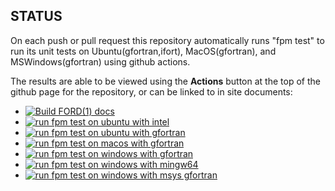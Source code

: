## STATUS

On each push or pull request this repository automatically runs "fpm
test" to run its unit tests on Ubuntu(gfortran,ifort), MacOS(gfortran),
and MSWindows(gfortran) using github actions.

The results are able to be viewed using the **Actions** button at the
top of the github page for the repository, or can be linked to in site
documents:

+ [![Build FORD(1) docs](https://github.com/urbanjost/M_io/actions/workflows/deploy_api_docs.yml/badge.svg)](https://github.com/urbanjost/M_io/actions/workflows/deploy_api_docs.yml)
+ [![run fpm test on ubuntu with intel](https://github.com/urbanjost/M_io/actions/workflows/test_intel_ubuntu.yml/badge.svg)](https://github.com/urbanjost/M_io/actions/workflows/test_intel_ubuntu.yml)
+ [![run fpm test on ubuntu with gfortran](https://github.com/urbanjost/M_io/actions/workflows/test_gfortran_ubuntu.yml/badge.svg)](https://github.com/urbanjost/M_io/actions/workflows/test_gfortran_ubuntu.yml)
+ [![run fpm test on macos with gfortran](https://github.com/urbanjost/M_io/actions/workflows/test_gfortran_macos.yml/badge.svg)](https://github.com/urbanjost/M_io/actions/workflows/test_gfortran_macos.yml)
+ [![run fpm test on windows with gfortran](https://github.com/urbanjost/M_io/actions/workflows/test_gfortran_windows.yml/badge.svg)](https://github.com/urbanjost/M_io/actions/workflows/test_gfortran_windows.yml)
+ [![run fpm test on windows with mingw64 ](https://github.com/urbanjost/M_io/actions/workflows/test_gfortran_mingw64_windows.yml/badge.svg)](https://github.com/urbanjost/M_io/actions/workflows/test_gfortran_mingw64_windows.yml)
+ [![run fpm test on windows with msys gfortran](https://github.com/urbanjost/M_io/actions/workflows/test_gfortran_msys_windows.yml/badge.svg)](https://github.com/urbanjost/M_io/actions/workflows/test_gfortran_msys_windows.yml)
